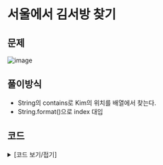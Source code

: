 # 서울에서 김서방 찾기

## 문제

![image](https://github.com/Employment-Study/Algorithm_Study/assets/44068819/4602019e-23d4-40e0-95a9-dc3e0ff772ef)

## 풀이방식

- String의 contains로 Kim의 위치를 배열에서 찾는다.
- String.format()으로 index 대입

## 코드

<details>
<summary>
[코드 보기/접기]
</summary>

```java

// 서울에서 김서방 찾기
class Solution {
    public String solution(String[] seoul) {
        String answer = "김서방은 %d에 있다";
        int index = 0;
        for(int i=0;i<seoul.length;i++) {
        	if(seoul[i].contains("Kim")) {
        		index = i;
        	}
        }
        System.out.println("index : "+index);
        answer=String.format(answer,index);
        
        return answer;
    }
}

```

</details>
